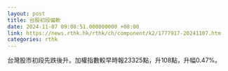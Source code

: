 ```yaml
---
layout: post
title: 台股初段偏軟
date: 2024-11-07 09:08:51.000000000 +08:00
link: https://news.rthk.hk/rthk/ch/component/k2/1777917-20241107.htm
categories: rthk
---
```


台灣股市初段先跌後升。加權指數較早時報23325點，升108點，升幅0.47%。
